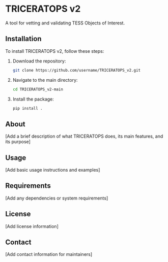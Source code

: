 # TRICERATOPS v2

A tool for vetting and validating TESS Objects of Interest.

## Installation

To install TRICERATOPS v2, follow these steps:

1. Download the repository:
   ```bash
   git clone https://github.com/username/TRICERATOPS_v2.git
   ```

2. Navigate to the main directory:
   ```bash
   cd TRICERATOPS_v2-main
   ```

3. Install the package:
   ```bash
   pip install .
   ```

## About

[Add a brief description of what TRICERATOPS does, its main features, and its purpose]

## Usage

[Add basic usage instructions and examples]

## Requirements

[Add any dependencies or system requirements]

## License

[Add license information]

## Contact

[Add contact information for maintainers]